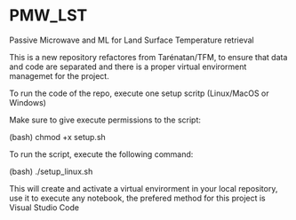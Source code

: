# PMW_LST
Passive Microwave and ML for Land Surface Temperature retrieval

This is a new repository refactores from Tarénatan/TFM, to ensure that data and code are separated and there is a proper virtual envirorment managemet for the project.

To run the code of the repo, execute one setup scritp (Linux/MacOS or Windows)

Make sure to give execute permissions to the script:

(bash)
chmod +x setup.sh

To run the script, execute the following command:

(bash)
./setup_linux.sh

This will create and activate a virtual envirorment in your local repository, use it to execute any notebook, the
prefered method for this project is Visual Studio Code
